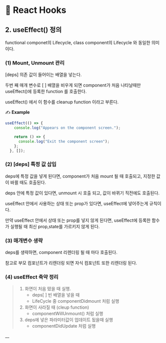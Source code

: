 # 📄 React Hooks

## 2. useEffect\(\) 정의

functional componet의 Lifecycle, class component의 Lifecycle 와 동일한 의미이다.

### \(1\) Mount, Unmount 관리

\[deps\] 의존 값이 들어이는 배열을 넣는다.

두번 째 매개 변수로 \[ \] 배열을 비우게 되면 component가 처음 나타날때만 useEffect\(\)에 등록한 function 를 호출한다.

useEffect\(\) 에서 이 함수를 cleanup function 이라고 부른다.

✍ **Example** 

```jsx
useEffect(() => {
    console.log("Appears on the component screen.");

    return () => {
      console.log("Exit the component screen");
    };
  }, []);
```

### \(2\) \[deps\] 특정 값 삽입

deps에 특정 값을 넣게 된다면, component가 처음 mount 될 때 호출되고, 지정한 값이 바뀔 때도 호출된다.

deps 안에 특정 값이 있다면, unmount 시 호출 되고, 값이 바뀌기 직전에도 호출된다.

useEffect 안에서 사용하는 상태 또는 prop가 있다면, useEffect에 넣어주는게 규칙이다.

만약 useEffect 안에서 상태 또는 prop를 넣지 않게 된다면, useEffect에 등록한 함수가 실행될 때 최신 prop,state를 가르키지 않게 된다.

### \(3\) 매개변수 생략

deps를 생략하면, component 리렌더링 될 때 마다 호출된다.

참고로 부모 컴포넌트가 리렌더링 되면 자식 컴포넌트 또한 리렌더링 된다.

### \(4\) useEffect 축약 정리

> 1. 화면이 처음 떴을 때 실행.
>    * deps\[ \] 빈 배열을 넣을 때
>    * LifeCycle 중 componentDidmount 처럼 실행
> 2. 화면이 사라질 때 \(cleup function\)
>    * componentWillUnmount\(\) 처럼 실행
> 3. deps에 넣은 파라미터값이 업데이트 됬을때 실행
>    * componentDidUpdate 처럼 실행





\_\_



